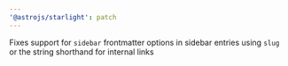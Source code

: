 ```yaml
---
'@astrojs/starlight': patch
---
```


Fixes support for `sidebar` frontmatter options in sidebar entries using `slug` or the string shorthand for internal links
